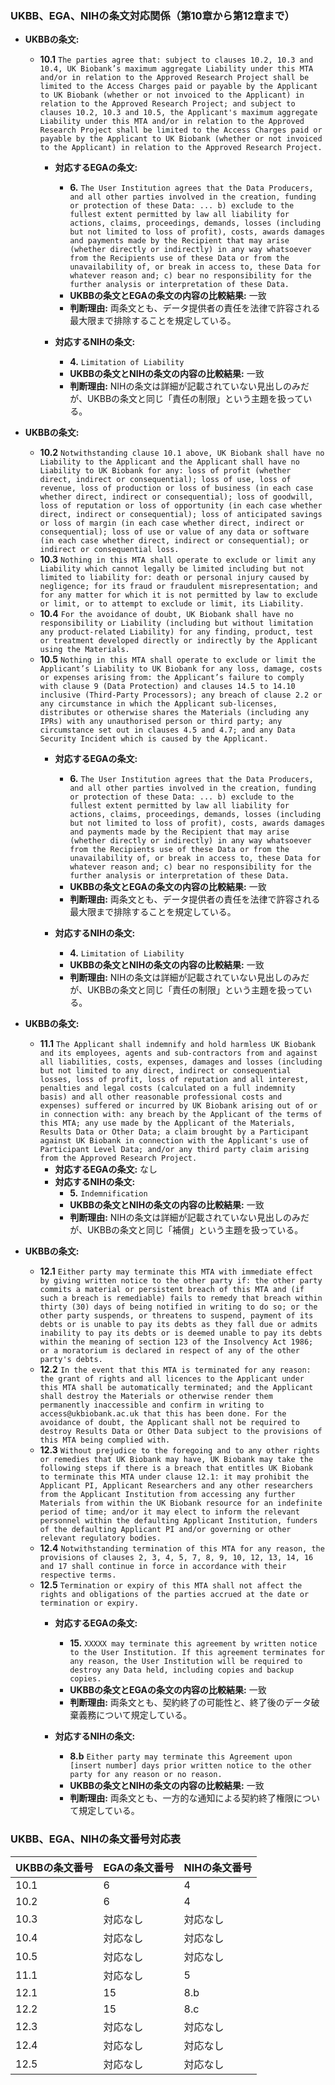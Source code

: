 ### UKBB、EGA、NIHの条文対応関係（第10章から第12章まで）

* **UKBBの条文:**
    * **10.1** `The parties agree that: subject to clauses 10.2, 10.3 and 10.4, UK Biobank’s maximum aggregate Liability under this MTA and/or in relation to the Approved Research Project shall be limited to the Access Charges paid or payable by the Applicant to UK Biobank (whether or not invoiced to the Applicant) in relation to the Approved Research Project; and subject to clauses 10.2, 10.3 and 10.5, the Applicant's maximum aggregate Liability under this MTA and/or in relation to the Approved Research Project shall be limited to the Access Charges paid or payable by the Applicant to UK Biobank (whether or not invoiced to the Applicant) in relation to the Approved Research Project.`
        * **対応するEGAの条文:**
            * **6.** `The User Institution agrees that the Data Producers, and all other parties involved in the creation, funding or protection of these Data: ... b) exclude to the fullest extent permitted by law all liability for actions, claims, proceedings, demands, losses (including but not limited to loss of profit), costs, awards damages and payments made by the Recipient that may arise (whether directly or indirectly) in any way whatsoever from the Recipients use of these Data or from the unavailability of, or break in access to, these Data for whatever reason and; c) bear no responsibility for the further analysis or interpretation of these Data.`
            * **UKBBの条文とEGAの条文の内容の比較結果:** 一致
            * **判断理由:** 両条文とも、データ提供者の責任を法律で許容される最大限まで排除することを規定している。

        * **対応するNIHの条文:**
            * **4.** `Limitation of Liability`
            * **UKBBの条文とNIHの条文の内容の比較結果:** 一致
            * **判断理由:** NIHの条文は詳細が記載されていない見出しのみだが、UKBBの条文と同じ「責任の制限」という主題を扱っている。

* **UKBBの条文:**
    * **10.2** `Notwithstanding clause 10.1 above, UK Biobank shall have no Liability to the Applicant and the Applicant shall have no Liability to UK Biobank for any: loss of profit (whether direct, indirect or consequential); loss of use, loss of revenue, loss of production or loss of business (in each case whether direct, indirect or consequential); loss of goodwill, loss of reputation or loss of opportunity (in each case whether direct, indirect or consequential); loss of anticipated savings or loss of margin (in each case whether direct, indirect or consequential); loss of use or value of any data or software (in each case whether direct, indirect or consequential); or indirect or consequential loss.`
    * **10.3** `Nothing in this MTA shall operate to exclude or limit any Liability which cannot legally be limited including but not limited to liability for: death or personal injury caused by negligence; for its fraud or fraudulent misrepresentation; and for any matter for which it is not permitted by law to exclude or limit, or to attempt to exclude or limit, its Liability.`
    * **10.4** `For the avoidance of doubt, UK Biobank shall have no responsibility or Liability (including but without limitation any product-related Liability) for any finding, product, test or treatment developed directly or indirectly by the Applicant using the Materials.`
    * **10.5** `Nothing in this MTA shall operate to exclude or limit the Applicant’s Liability to UK Biobank for any loss, damage, costs or expenses arising from: the Applicant’s failure to comply with clause 9 (Data Protection) and clauses 14.5 to 14.10 inclusive (Third-Party Processors); any breach of clause 2.2 or any circumstance in which the Applicant sub-licenses, distributes or otherwise shares the Materials (including any IPRs) with any unauthorised person or third party; any circumstance set out in clauses 4.5 and 4.7; and any Data Security Incident which is caused by the Applicant.`
        * **対応するEGAの条文:**
            * **6.** `The User Institution agrees that the Data Producers, and all other parties involved in the creation, funding or protection of these Data: ... b) exclude to the fullest extent permitted by law all liability for actions, claims, proceedings, demands, losses (including but not limited to loss of profit), costs, awards damages and payments made by the Recipient that may arise (whether directly or indirectly) in any way whatsoever from the Recipients use of these Data or from the unavailability of, or break in access to, these Data for whatever reason and; c) bear no responsibility for the further analysis or interpretation of these Data.`
            * **UKBBの条文とEGAの条文の内容の比較結果:** 一致
            * **判断理由:** 両条文とも、データ提供者の責任を法律で許容される最大限まで排除することを規定している。

        * **対応するNIHの条文:**
            * **4.** `Limitation of Liability`
            * **UKBBの条文とNIHの条文の内容の比較結果:** 一致
            * **判断理由:** NIHの条文は詳細が記載されていない見出しのみだが、UKBBの条文と同じ「責任の制限」という主題を扱っている。

* **UKBBの条文:**
    * **11.1** `The Applicant shall indemnify and hold harmless UK Biobank and its employees, agents and sub-contractors from and against all liabilities, costs, expenses, damages and losses (including but not limited to any direct, indirect or consequential losses, loss of profit, loss of reputation and all interest, penalties and legal costs (calculated on a full indemnity basis) and all other reasonable professional costs and expenses) suffered or incurred by UK Biobank arising out of or in connection with: any breach by the Applicant of the terms of this MTA; any use made by the Applicant of the Materials, Results Data or Other Data; a claim brought by a Participant against UK Biobank in connection with the Applicant's use of Participant Level Data; and/or any third party claim arising from the Approved Research Project.`
        * **対応するEGAの条文:** なし
        * **対応するNIHの条文:**
            * **5.** `Indemnification`
            * **UKBBの条文とNIHの条文の内容の比較結果:** 一致
            * **判断理由:** NIHの条文は詳細が記載されていない見出しのみだが、UKBBの条文と同じ「補償」という主題を扱っている。

* **UKBBの条文:**
    * **12.1** `Either party may terminate this MTA with immediate effect by giving written notice to the other party if: the other party commits a material or persistent breach of this MTA and (if such a breach is remediable) fails to remedy that breach within thirty (30) days of being notified in writing to do so; or the other party suspends, or threatens to suspend, payment of its debts or is unable to pay its debts as they fall due or admits inability to pay its debts or is deemed unable to pay its debts within the meaning of section 123 of the Insolvency Act 1986; or a moratorium is declared in respect of any of the other party's debts.`
    * **12.2** `In the event that this MTA is terminated for any reason: the grant of rights and all licences to the Applicant under this MTA shall be automatically terminated; and the Applicant shall destroy the Materials or otherwise render them permanently inaccessible and confirm in writing to access@ukbiobank.ac.uk that this has been done. For the avoidance of doubt, the Applicant shall not be required to destroy Results Data or Other Data subject to the provisions of this MTA being complied with.`
    * **12.3** `Without prejudice to the foregoing and to any other rights or remedies that UK Biobank may have, UK Biobank may take the following steps if there is a breach that entitles UK Biobank to terminate this MTA under clause 12.1: it may prohibit the Applicant PI, Applicant Researchers and any other researchers from the Applicant Institution from accessing any further Materials from within the UK Biobank resource for an indefinite period of time; and/or it may elect to inform the relevant personnel within the defaulting Applicant Institution, funders of the defaulting Applicant PI and/or governing or other relevant regulatory bodies.`
    * **12.4** `Notwithstanding termination of this MTA for any reason, the provisions of clauses 2, 3, 4, 5, 7, 8, 9, 10, 12, 13, 14, 16 and 17 shall continue in force in accordance with their respective terms.`
    * **12.5** `Termination or expiry of this MTA shall not affect the rights and obligations of the parties accrued at the date or termination or expiry.`
        * **対応するEGAの条文:**
            * **15.** `XXXXX may terminate this agreement by written notice to the User Institution. If this agreement terminates for any reason, the User Institution will be required to destroy any Data held, including copies and backup copies.`
            * **UKBBの条文とEGAの条文の内容の比較結果:** 一致
            * **判断理由:** 両条文とも、契約終了の可能性と、終了後のデータ破棄義務について規定している。

        * **対応するNIHの条文:**
            * **8.b** `Either party may terminate this Agreement upon [insert number] days prior written notice to the other party for any reason or no reason.`
            * **UKBBの条文とNIHの条文の内容の比較結果:** 一致
            * **判断理由:** 両条文とも、一方的な通知による契約終了権限について規定している。

### UKBB、EGA、NIHの条文番号対応表

| UKBBの条文番号 | EGAの条文番号 | NIHの条文番号 |
| :--- | :--- | :--- |
| 10.1 | 6 | 4 |
| 10.2 | 6 | 4 |
| 10.3 | 対応なし | 対応なし |
| 10.4 | 対応なし | 対応なし |
| 10.5 | 対応なし | 対応なし |
| 11.1 | 対応なし | 5 |
| 12.1 | 15 | 8.b |
| 12.2 | 15 | 8.c |
| 12.3 | 対応なし | 対応なし |
| 12.4 | 対応なし | 対応なし |
| 12.5 | 対応なし | 対応なし |